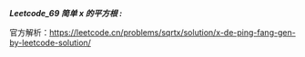**_Leetcode_69 简单 x 的平方根 :_**

官方解析：https://leetcode.cn/problems/sqrtx/solution/x-de-ping-fang-gen-by-leetcode-solution/